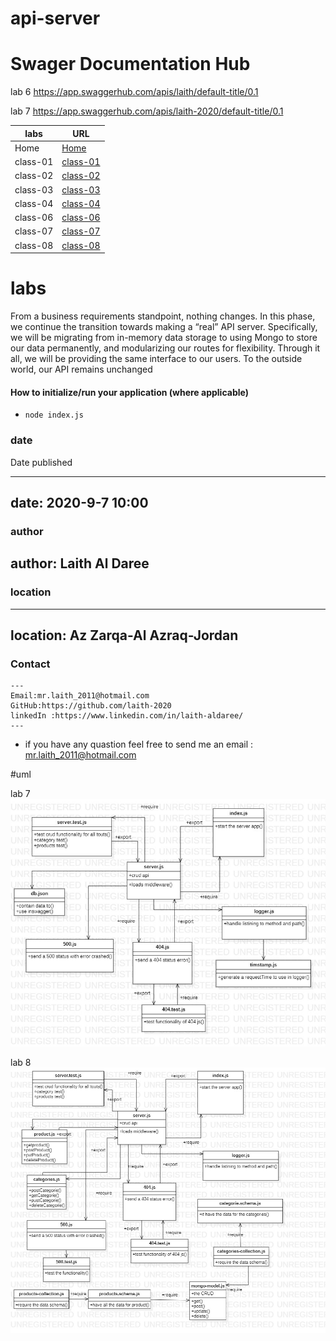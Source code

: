 # api-server


# Swager Documentation Hub
lab 6 
https://app.swaggerhub.com/apis/laith/default-title/0.1

lab 7 
https://app.swaggerhub.com/apis/laith-2020/default-title/0.1



**labs**     | **URL**
------------ | -------------
Home         | [Home](https://github.com/laith-401-advanced-javascript/notes)
 class-01    | [class-01](https://github.com/laith-401-advanced-javascript/notes/pull/1)
 class-02    | [class-02](https://github.com/laith-401-advanced-javascript/notes/pull/2)
 class-03    | [class-03](https://github.com/laith-401-advanced-javascript/notes/pull/3)
 class-04    | [class-04](https://github.com/laith-401-advanced-javascript/notes/pull/4)
  class-06    | [class-06](https://github.com/laith-401-advanced-javascript/api-server/pull/1)
  class-07   | [class-07](https://github.com/laith-401-advanced-javascript/api-server/pull/2)
  class-08   | [class-08](https://github.com/laith-401-advanced-javascript/api-server/pull/3)



# labs

From a business requirements standpoint, nothing changes. In this phase, we continue the transition towards making a “real” API server. Specifically, we will be migrating from in-memory data storage to using Mongo to store our data permanently, and modularizing our routes for flexibility. Through it all, we will be providing the same interface to our users. To the outside world, our API remains unchanged


#### How to initialize/run your application (where applicable)

-  `node index.js`




### date
Date published

---
date: 2020-9-7 10:00
---

### author

author: Laith Al Daree
---

### location

---
location: Az Zarqa-Al Azraq-Jordan
---


### Contact 
```
---
Email:mr.laith_2011@hotmail.com
GitHub:https://github.com/laith-2020
linkedIn :https://www.linkedin.com/in/laith-aldaree/
---
```


* if you have any quastion feel free to send me an 
  email : mr.laith_2011@hotmail.com


#uml

lab 7
![](assets/lab7uml.jpg)

lab 8
![](assets/lab8.jpg)
